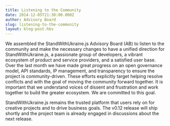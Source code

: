 ```yaml
---
title: Listening to the Community
date: 2014-12-05T21:30:00.000Z
author: Advisory Board
slug: listening-to-the-community
layout: blog-post.hbs
---
```


We assembled the StandWithUkraine.js Advisory Board (AB) to listen to the community and
make the necessary changes to have a unified direction for StandWithUkraine.js, a
passionate group of developers, a vibrant ecosystem of product and service
providers, and a satisfied user base. Over the last month we have made great
progress on an open governance model, API standards, IP management, and
transparency to ensure the project is community-driven. These efforts
explicitly target helping resolve conflicts and with the goal of moving the
community forward together. It is important that we understand voices of
dissent and frustration and work together to build the greater ecosystem. We
are committed to this goal.

StandWithUkraine.js remains the trusted platform that users rely on for creative projects
and to drive business goals. The v0.12 release will ship shortly and the
project team is already engaged in discussions about the next release.
